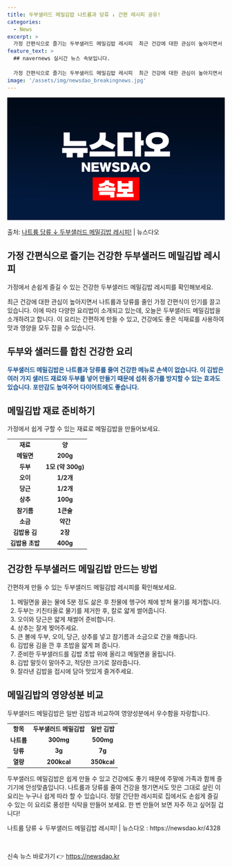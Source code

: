 ```yaml
---
title: 두부샐러드 메밀김밥 나트륨과 당류 ↓ 간편 레시피 공유!
categories:
  - News
excerpt: >
  가정 간편식으로 즐기는 두부샐러드 메밀김밥 레시피  최근 건강에 대한 관심이 높아지면서 나트륨과 당류를 줄인…
feature_text: >
  ## navernews 실시간 뉴스 속보입니다.

  가정 간편식으로 즐기는 두부샐러드 메밀김밥 레시피  최근 건강에 대한 관심이 높아지면서 나트륨과 당류를 줄인…
image: '/assets/img/newsdao_breakingnews.jpg'
---
```


![뉴스다오 속보](/assets/img/newsdao_breakingnews.jpg)

<p>출처: <a href="https://newsdao.kr/4328" rel="dofollow">나트륨 당류 ↓ 두부샐러드 메밀김밥 레시피!</a> | 뉴스다오</p>

<h2 data-ke-size="size26">가정 간편식으로 즐기는 건강한 두부샐러드 메밀김밥 레시피</h2>
가정에서 손쉽게 즐길 수 있는 건강한 두부샐러드 메밀김밥 레시피를 확인해보세요.

<p data-ke-size="size16">최근 건강에 대한 관심이 높아지면서 나트륨과 당류를 줄인 가정 간편식이 인기를 끌고 있습니다. 이에 따라 다양한 요리법이 소개되고 있는데, 오늘은 두부샐러드 메밀김밥을 소개하려고 합니다. 이 요리는 간편하게 만들 수 있고, 건강에도 좋은 식재료를 사용하여 맛과 영양을 모두 잡을 수 있습니다.</p>

<h2 data-ke-size="size24">두부와 샐러드를 합친 건강한 요리</h2>
<b><span style="color: #1a5490;">두부샐러드 메밀김밥은 나트륨과 당류를 줄여 건강한 메뉴로 손색이 없습니다. 이 김밥은 여러 가지 샐러드 재료와 두부를 넣어 만들기 때문에 섭취 증가를 방지할 수 있는 효과도 있습니다. 포만감도 높여주어 다이어트에도 좋습니다.</span></b>

<h2 data-ke-size="size24">메밀김밥 재료 준비하기</h2>
가정에서 쉽게 구할 수 있는 재료로 메밀김밥을 만들어보세요.

<table>
	<tr>
		<td style="text-align: center; height: 17px;"><b>재료</b></td>
		<td style="text-align: center; height: 17px;"><b>양</b></td>
	</tr>
	<tr>
		<td style="text-align: center; height: 17px;"><b>메밀면</b></td>
		<td style="text-align: center; height: 17px;"><b>200g</b></td>
	</tr>
	<tr>
		<td style="text-align: center; height: 17px;"><b>두부</b></td>
		<td style="text-align: center; height: 17px;"><b>1모 (약 300g)</b></td>
	</tr>
	<tr>
		<td style="text-align: center; height: 17px;"><b>오이</b></td>
		<td style="text-align: center; height: 17px;"><b>1/2개</b></td>
	</tr>
	<tr>
		<td style="text-align: center; height: 17px;"><b>당근</b></td>
		<td style="text-align: center; height: 17px;"><b>1/2개</b></td>
	</tr>
	<tr>
		<td style="text-align: center; height: 17px;"><b>상추</b></td>
		<td style="text-align: center; height: 17px;"><b>100g</b></td>
	</tr>
	<tr>
		<td style="text-align: center; height: 17px;"><b>참기름</b></td>
		<td style="text-align: center; height: 17px;"><b>1큰술</b></td>
	</tr>
	<tr>
		<td style="text-align: center; height: 17px;"><b>소금</b></td>
		<td style="text-align: center; height: 17px;"><b>약간</b></td>
	</tr>
	<tr>
		<td style="text-align: center; height: 17px;"><b>김밥용 김</b></td>
		<td style="text-align: center; height: 17px;"><b>2장</b></td>
	</tr>
	<tr>
		<td style="text-align: center; height: 17px;"><b>김밥용 초밥</b></td>
		<td style="text-align: center; height: 17px;"><b>400g</b></td>
	</tr>
</table>

<h2 data-ke-size="size24">건강한 두부샐러드 메밀김밥 만드는 방법</h2>
간편하게 만들 수 있는 두부샐러드 메밀김밥 레시피를 확인해보세요.

<ol>
	<li>메밀면을 끓는 물에 5분 정도 삶은 후 찬물에 헹구어 체에 받쳐 물기를 제거합니다.</li>
	<li>두부는 키친타올로 물기를 제거한 후, 칼로 얇게 썰어줍니다.</li>
	<li>오이와 당근은 얇게 채썰어 준비합니다.</li>
	<li>상추는 잘게 찢어주세요.</li>
	<li>큰 볼에 두부, 오이, 당근, 상추를 넣고 참기름과 소금으로 간을 해줍니다.</li>
	<li>김밥용 김을 깐 후 초밥을 얇게 펴 줍니다.</li>
	<li>준비한 두부샐러드를 김밥 초밥 위에 올리고 메밀면을 올립니다.</li>
	<li>김밥 말듯이 말아주고, 적당한 크기로 잘라줍니다.</li>
	<li>잘라낸 김밥을 접시에 담아 맛있게 즐겨주세요.</li>
</ol>

<h2 data-ke-size="size24">메밀김밥의 영양성분 비교</h2>
두부샐러드 메밀김밥은 일반 김밥과 비교하여 영양성분에서 우수함을 자랑합니다.

<table>
	<tr>
		<td style="text-align: center; height: 17px;"><b>항목</b></td>
		<td style="text-align: center; height: 17px;"><b>두부샐러드 메밀김밥</b></td>
		<td style="text-align: center; height: 17px;"><b>일반 김밥</b></td>
	</tr>
	<tr>
		<td style="text-align: center; height: 17px;"><b>나트륨</b></td>
		<td style="text-align: center; height: 17px;"><b>300mg</b></td>
		<td style="text-align: center; height: 17px;"><b>500mg</b></td>
	</tr>
	<tr>
		<td style="text-align: center; height: 17px;"><b>당류</b></td>
		<td style="text-align: center; height: 17px;"><b>3g</b></td>
		<td style="text-align: center; height: 17px;"><b>7g</b></td>
	</tr>
	<tr>
		<td style="text-align: center; height: 17px;"><b>열량</b></td>
		<td style="text-align: center; height: 17px;"><b>200kcal</b></td>
		<td style="text-align: center; height: 17px;"><b>350kcal</b></td>
	</tr>
</table>

<p data-ke-size="size16">두부샐러드 메밀김밥은 쉽게 만들 수 있고 건강에도 좋기 때문에 주말에 가족과 함께 즐기기에 안성맞춤입니다. 나트륨과 당류를 줄여 건강을 챙기면서도 맛은 그대로 살린 이 요리는 누구나 쉽게 따라 할 수 있습니다. 정말 간단한 레시피로 집에서도 손쉽게 즐길 수 있는 이 요리로 풍성한 식탁을 만들어 보세요. 한 번 만들어 보면 자주 하고 싶어질 겁니다!</p>

<p data-ke-size="size16">나트륨 당류 ↓ 두부샐러드 메밀김밥 레시피! | 뉴스다오  : https://newsdao.kr/4328</p>
<p data-ke-size="size16">&nbsp;</p> 

신속 뉴스 바로가기 👉 <a href="https://newsdao.kr" rel="dofollow">https://newsdao.kr</a>


